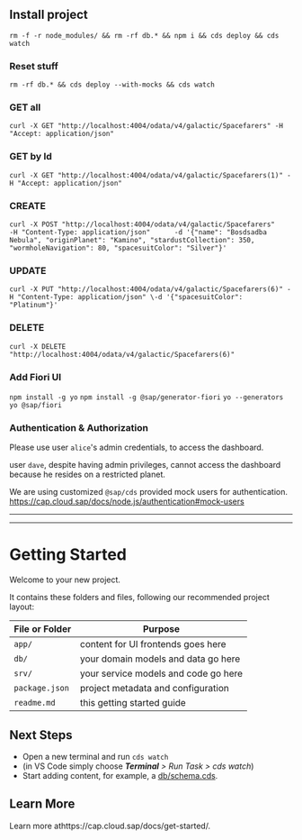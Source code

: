 ## Install project
`rm -f -r node_modules/ && rm -rf db.* && npm i && cds deploy && cds watch`

### Reset stuff
`rm -rf db.* && cds deploy --with-mocks && cds watch`

### GET all
`curl -X GET "http://localhost:4004/odata/v4/galactic/Spacefarers" -H "Accept: application/json"`

### GET by Id
`curl -X GET "http://localhost:4004/odata/v4/galactic/Spacefarers(1)" -H "Accept: application/json"`

### CREATE
`curl -X POST "http://localhost:4004/odata/v4/galactic/Spacefarers"      -H "Content-Type: application/json"      -d '{"name": "Bosdsadba Nebula", "originPlanet": "Kamino", "stardustCollection": 350, "wormholeNavigation": 80, "spacesuitColor": "Silver"}'`

### UPDATE
`curl -X PUT "http://localhost:4004/odata/v4/galactic/Spacefarers(6)" -H "Content-Type: application/json" \-d '{"spacesuitColor": "Platinum"}'`

### DELETE
`curl -X DELETE "http://localhost:4004/odata/v4/galactic/Spacefarers(6)"`

### Add Fiori UI
`npm install -g yo`
`npm install -g @sap/generator-fiori`
`yo --generators`
`yo @sap/fiori`

### Authentication & Authorization
Please use user `alice`'s admin credentials, to access the dashboard.

user `dave`, despite having admin privileges, cannot access the dashboard because he resides on a restricted planet.

We are using customized `@sap/cds` provided mock users for authentication.
https://cap.cloud.sap/docs/node.js/authentication#mock-users



---
---
# Getting Started

Welcome to your new project.

It contains these folders and files, following our recommended project layout:

 File or Folder | Purpose                              
----------------|--------------------------------------
 `app/`         | content for UI frontends goes here   
 `db/`          | your domain models and data go here  
 `srv/`         | your service models and code go here 
 `package.json` | project metadata and configuration   
 `readme.md`    | this getting started guide           

## Next Steps

- Open a new terminal and run `cds watch`
- (in VS Code simply choose _**Terminal** > Run Task > cds watch_)
- Start adding content, for example, a [db/schema.cds](db/schema.cds).

## Learn More

Learn more athttps://cap.cloud.sap/docs/get-started/.
